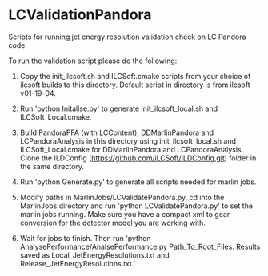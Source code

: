 # LCValidationPandora
Scripts for running jet energy resolution validation check on LC Pandora code

To run the validation script please do the following:

1) Copy the init_ilcsoft.sh and ILCSoft.cmake scripts from your choice of ilcsoft builds to this directory.  Default script in directory is from ilcsoft v01-19-04.

2) Run 'python Initalise.py' to generate init_ilcsoft_local.sh and ILCSoft_Local.cmake.

3) Build PandoraPFA (with LCContent), DDMarlinPandora and LCPandoraAnalysis in this directory using init_ilcsoft_local.sh and ILCSoft_Local.cmake for DDMarlinPandora and LCPandoraAnalysis.  Clone the ILDConfig (https://github.com/iLCSoft/ILDConfig.git) folder in the same directory.

4) Run 'python Generate.py' to generate all scripts needed for marlin jobs.

5) Modify paths in MarlinJobs/LCValidatePandora.py, cd into the MarlinJobs directory and run 'python LCValidatePandora.py' to set the marlin jobs running.  Make sure you have a compact xml to gear conversion for the detector model you are working with.

6) Wait for jobs to finish.  Then run 'python AnalysePerformance/AnalsePerformance.py Path_To_Root_Files.  Results saved as Local_JetEnergyResolutions.txt and Release_JetEnergyResolutions.txt.'


